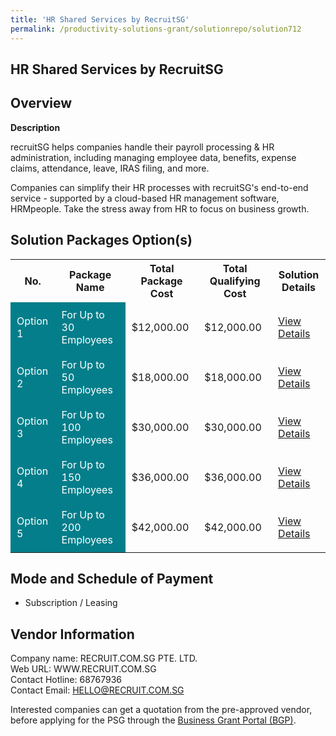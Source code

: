 ```yaml
---
title: 'HR Shared Services by RecruitSG'
permalink: /productivity-solutions-grant/solutionrepo/solution712
---
```


## HR Shared Services by RecruitSG

## Overview

**Description**

recruitSG helps companies handle their payroll processing & HR administration, including managing employee data, benefits, expense claims, attendance, leave, IRAS filing, and more.

Companies can simplify their HR processes with recruitSG's end-to-end service - supported by a cloud-based HR management software, HRMpeople. Take the stress away from HR to focus on business growth.

## Solution Packages Option(s)

<table>
<tr>
<th><b>No.</b></th>
<th><b>Package Name</b></th>
<th><b>Total Package Cost</b></th>
<th><b>Total Qualifying Cost</b></th>
<th><b>Solution Details</b></th>
</tr>
<tr>
<td style='padding: 10px; background-color: #037E8A; color: #FFFFFF;'>Option 1</td>
<td style='padding: 10px; background-color: #037E8A; color: #FFFFFF;'>For Up to 30 Employees</td>
<td style='padding: 10px;'>$12,000.00</td>
<td style='padding: 10px;'>$12,000.00</td>
<td style='padding: 10px;'><a href='/images/psg/Recruit_Desensitised_Annex_3_Part_1.pdf' target='_blank'>View Details</a></td>
</tr>
<tr>
<td style='padding: 10px; background-color: #037E8A; color: #FFFFFF;'>Option 2</td>
<td style='padding: 10px; background-color: #037E8A; color: #FFFFFF;'>For Up to 50 Employees</td>
<td style='padding: 10px;'>$18,000.00</td>
<td style='padding: 10px;'>$18,000.00</td>
<td style='padding: 10px;'><a href='/images/psg/Recruit_Desensitised_Annex_3_Part_2.pdf' target='_blank'>View Details</a></td>
</tr>
<tr>
<td style='padding: 10px; background-color: #037E8A; color: #FFFFFF;'>Option 3</td>
<td style='padding: 10px; background-color: #037E8A; color: #FFFFFF;'>For Up to 100 Employees</td>
<td style='padding: 10px;'>$30,000.00</td>
<td style='padding: 10px;'>$30,000.00</td>
<td style='padding: 10px;'><a href='/images/psg/Recruit_Desensitised_Annex_3_Part_3.pdf' target='_blank'>View Details</a></td>
</tr>
<tr>
<td style='padding: 10px; background-color: #037E8A; color: #FFFFFF;'>Option 4</td>
<td style='padding: 10px; background-color: #037E8A; color: #FFFFFF;'>For Up to 150 Employees</td>
<td style='padding: 10px;'>$36,000.00</td>
<td style='padding: 10px;'>$36,000.00</td>
<td style='padding: 10px;'><a href='/images/psg/Recruit_Desensitised_Annex_3_Part_4.pdf' target='_blank'>View Details</a></td>
</tr>
<tr>
<td style='padding: 10px; background-color: #037E8A; color: #FFFFFF;'>Option 5</td>
<td style='padding: 10px; background-color: #037E8A; color: #FFFFFF;'>For Up to 200 Employees</td>
<td style='padding: 10px;'>$42,000.00</td>
<td style='padding: 10px;'>$42,000.00</td>
<td style='padding: 10px;'><a href='/images/psg/Recruit_Desensitised_Annex_3_Part_5.pdf' target='_blank'>View Details</a></td>
</tr>
</table>

## Mode and Schedule of Payment

 - Subscription / Leasing

## Vendor Information

 Company name: RECRUIT.COM.SG PTE. LTD.<br>Web URL: WWW.RECRUIT.COM.SG <br>Contact Hotline: 68767936 <br>Contact Email: HELLO@RECRUIT.COM.SG 

Interested companies can get a quotation from the pre-approved vendor, before applying for the PSG through the <a href='https://www.businessgrants.gov.sg/' target='_blank' rel='noopener'>Business Grant Portal (BGP)</a>.

<script src="/jquery/resize-tables.js"></script>
